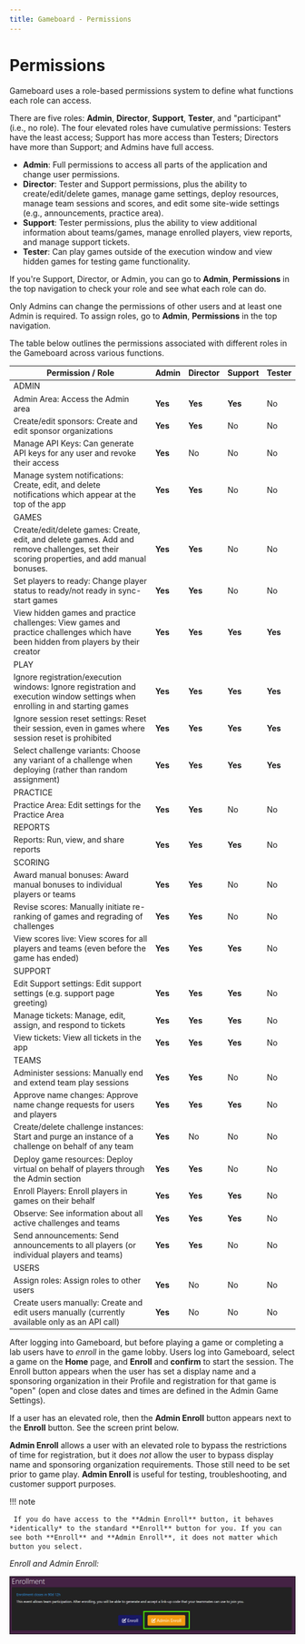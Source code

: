 ```yaml
---
title: Gameboard - Permissions
---
```


# Permissions

Gameboard uses a role-based permissions system to define what functions each role can access.

There are five roles: **Admin**, **Director**, **Support**, **Tester**, and "participant"  (i.e., no role). The four elevated roles have cumulative permissions: Testers have the least access; Support has more access than Testers; Directors have more than Support; and Admins have full access.

- **Admin**: Full permissions to access all parts of the application and change user permissions.
- **Director**: Tester and Support permissions, plus the ability to create/edit/delete games, manage game settings, deploy resources, manage team sessions and scores, and edit some site-wide settings (e.g., announcements, practice area).
- **Support**: Tester permissions, plus the ability to view additional information about teams/games, manage enrolled players, view reports, and manage support tickets.
- **Tester**: Can play games outside of the execution window and view hidden games for testing game functionality.

If you're Support, Director, or Admin, you can go to **Admin**, **Permissions** in the top navigation to check your role and see what each role can do.

Only Admins can change the permissions of other users and at least one Admin is required. To assign roles, go to **Admin**, **Permissions** in the top navigation.

The table below outlines the permissions associated with different roles in the Gameboard across various functions.

| Permission / Role                                            | Admin   | Director | Support | Tester  |
| ------------------------------------------------------------ | ------- | -------- | ------- | ------- |
| ADMIN                                                        |         |          |         |         |
| Admin Area: Access the Admin area                            | **Yes** | **Yes**  | **Yes** | No      |
| Create/edit sponsors: Create and edit sponsor organizations  | **Yes** | **Yes**  | No      | No      |
| Manage API Keys: Can generate API keys for any user and revoke their access | **Yes** | No       | No      | No      |
| Manage system notifications: Create, edit, and delete notifications which appear at the top of the app | **Yes** | **Yes**  | No      | No      |
| GAMES                                                        |         |          |         |         |
| Create/edit/delete games: Create, edit, and delete games. Add and remove challenges, set their scoring properties, and add manual bonuses. | **Yes** | **Yes**  | No      | No      |
| Set players to ready: Change player status to ready/not ready in sync-start games | **Yes** | **Yes**  | No      | No      |
| View hidden games and practice challenges: View games and practice challenges which have been hidden from players by their creator | **Yes** | **Yes**  | **Yes** | **Yes** |
| PLAY                                                         |         |          |         |         |
| Ignore registration/execution windows: Ignore registration and execution window settings when enrolling in and starting games | **Yes** | **Yes**  | **Yes** | **Yes** |
| Ignore session reset settings: Reset their session, even in games where session reset is prohibited | **Yes** | **Yes**  | **Yes** | **Yes** |
| Select challenge variants: Choose any variant of a challenge when deploying (rather than random assignment) | **Yes** | **Yes**  | **Yes** | **Yes** |
| PRACTICE                                                     |         |          |         |         |
| Practice Area: Edit settings for the Practice Area           | **Yes** | **Yes**  | No      | No      |
| REPORTS                                                      |         |          |         |         |
| Reports: Run, view, and share reports                        | **Yes** | **Yes**  | **Yes** | No      |
| SCORING                                                      |         |          |         |         |
| Award manual bonuses: Award manual bonuses to individual players or teams | **Yes** | **Yes**  | No      | No      |
| Revise scores: Manually initiate re-ranking of games and regrading of challenges | **Yes** | **Yes**  | No      | No      |
| View scores live: View scores for all players and teams (even before the game has ended) | **Yes** | **Yes**  | **Yes** | No      |
| SUPPORT                                                      |         |          |         |         |
| Edit Support settings: Edit support settings (e.g. support page greeting) | **Yes** | **Yes**  | **Yes** | No      |
| Manage tickets: Manage, edit, assign, and respond to tickets | **Yes** | **Yes**  | **Yes** | No      |
| View tickets: View all tickets in the app                    | **Yes** | **Yes**  | **Yes** | No      |
| TEAMS                                                        |         |          |         |         |
| Administer sessions: Manually end and extend team play sessions | **Yes** | **Yes**  | No      | No      |
| Approve name changes: Approve name change requests for users and players | **Yes** | **Yes**  | **Yes** | No      |
| Create/delete challenge instances: Start and purge an instance of a challenge on behalf of any team | **Yes** | No       | No      | No      |
| Deploy game resources: Deploy virtual on behalf of players through the Admin section | **Yes** | **Yes**  | No      | No      |
| Enroll Players: Enroll players in games on their behalf      | **Yes** | **Yes**  | **Yes** | No      |
| Observe: See information about all active challenges and teams | **Yes** | **Yes**  | **Yes** | No      |
| Send announcements: Send announcements to all players (or individual players and teams) | **Yes** | **Yes**  | No      | No      |
| USERS                                                        |         |          |         |         |
| Assign roles: Assign roles to other users                    | **Yes** | No       | No      | No      |
| Create users manually: Create and edit users manually (currently available only as an API call) | **Yes** | No       | No      | No      |

After logging into Gameboard, but before playing a game or completing a lab users have to *enroll* in the game lobby. Users log into Gameboard, select a game on the **Home** page, and **Enroll** and **confirm** to start the session. The Enroll button appears when the user has set a display name and a sponsoring organization in their Profile and registration for that game is "open" (open and close dates and times are defined in the Admin Game Settings).

If a user has an elevated role, then the **Admin Enroll** button appears next to the **Enroll** button. See the screen print below.

**Admin Enroll** allows a user with an elevated role to bypass the restrictions of time for registration, but it does *not* allow the user to bypass display name and sponsoring organization requirements. Those still need to be set prior to game play. **Admin Enroll** is useful for testing, troubleshooting, and customer support purposes.

!!! note

     If you do have access to the **Admin Enroll** button, it behaves *identically* to the standard **Enroll** button for you. If you can see both **Enroll** and **Admin Enroll**, it does not matter which button you select.

*Enroll and Admin Enroll:*

![enroll vs. admin enroll](img/enroll-admin-enroll.png)
